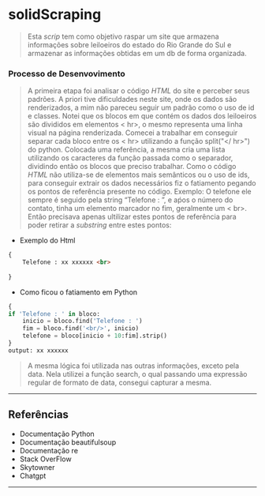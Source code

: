 # solidScraping


>Esta <i>scrip</i> tem como objetivo raspar um site que armazena informações sobre leiloeiros do estado do Rio Grande do Sul e armazenar as informações obtidas em um db de forma organizada.

### Processo de Desenvovimento
>A primeira etapa foi analisar o código <i>HTML</i> do site e perceber seus padrões. A priori tive dificuldades neste site, onde os dados são renderizados, a mim não pareceu seguir um padrão como o uso de id e classes.
Notei que os blocos em que contém os dados dos leiloeiros são divididos em elementos < hr>, o mesmo representa uma linha visual na página renderizada. Comecei a trabalhar em conseguir separar cada bloco entre os < hr> utilizando a função split("</ hr>") do python.
>Colocada uma referência, a mesma cria uma lista utilizando os caracteres da função passada como o separador, dividindo então os blocos que preciso trabalhar.
Como o código <i>HTML</i> não utiliza-se de elementos mais semânticos ou o uso de ids, para conseguir extrair os dados necessários fiz o fatiamento pegando os pontos de referência presente no código.
Exemplo: O telefone ele sempre é seguido pela string “Telefone : ”, e aṕos o número do contato, tinha um elemento marcador no fim, geralmente um < br>. Então precisava apenas ultilizar estes pontos de referência para poder retirar a <i>substring</i> entre estes pontos:

- Exemplo do Html

```html
{
    Telefone : xx xxxxxx <br>
    
}
```
- Como ficou o fatiamento em Python

```Python
{
if 'Telefone : ' in bloco:
    inicio = bloco.find('Telefone : ')
    fim = bloco.find('<br/>', inicio)
    telefone = bloco[inicio + 10:fim].strip()
}
output: xx xxxxxx
```
>A mesma lógica foi utilizada nas outras informações, exceto pela data. Nela utilizei a função search, o qual passando uma expressão regular de formato de data, consegui capturar a mesma.

<hr>

## Referências

* Documentação Python
* Documentação beautifulsoup
* Documentação re
* Stack OverFlow
* Skytowner
* Chatgpt
<hr>
